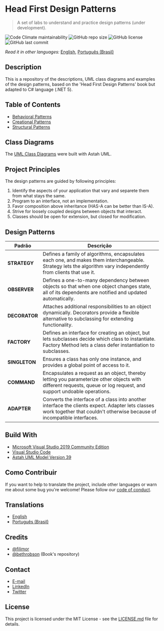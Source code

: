 # Head First Design Patterns

> A set of labs to understand and practice design patterns (under development).

![Code Climate maintainability](https://img.shields.io/codeclimate/maintainability/filimor/head-first-design-patterns)
![GitHub repo size](https://img.shields.io/github/repo-size/filimor/head-first-design-patterns)
![GitHub license](https://img.shields.io/github/license/filimor/head-first-design-patterns)
![GitHub last commit](https://img.shields.io/github/last-commit/filimor/head-first-design-patterns)

*Read it in other languages:* [English](https://github.com/filimor/head-first-design-patterns/blob/master/README.md), [Português (Brasil)](https://github.com/filimor/head-first-design-patterns/blob/master/README.pt-BR.md)

## Description

This is a repository of the descriptions, UML class diagrams and examples of the
design patterns, based on the 'Head First Design Patterns' book but adapted to
C# language (.NET 5).

## Table of Contents

* [Behavioral Patterns](description/BehavioralPatterns.md)
* [Creational Patterns](description/CreationalPatterns.md)
* [Structural Patterns](description/StructuralPatterns.md)

## Class Diagrams

The [UML Class Diagrams](docs/HeadFirstDesignPatterns.asta) were built with Astah UML.

## Project Principles

The design patterns are guided by following principles:

1. Identify the aspects of your application that vary and separete them from
what stays the same.
2. Program to an interface, not an implementation.
3. Favor composition above inheritance (HAS-A can be better than IS-A).
4. Strive for loosely coupled designs between objects that interact.
5. Classes should be open for extension, but closed for modification.

## Design Patterns

| Padrão | Descrição |
|-|-|
| **STRATEGY** | Defines a family of algorithms, encapsulates each one, and makes them interchangeable. Strategy lets the algorithm vary independently from clients that use it. |
| **OBSERVER** | Defines a one-to-many dependency between objects so that when one object changes state, all of its dependents are notified and updated automatically. |
| **DECORATOR** | Attaches additional responsibilities to an object dynamically. Decorators provide a flexible alternative to subclassing for extending functionality. |
| **FACTORY** | Defines an interface for creating an object, but lets subclasses decide which class to instantiate. Factory Method lets a class defer instantiation to subclasses. |
| **SINGLETON** | Ensures a class has only one instance, and provides a global point of access to it. |
| **COMMAND** | Encapsulates a request as an object, thereby letting you parameterize other objects with different requests, queue or log request, and support undoable operations. |
| **ADAPTER** | Converts the interface of a class into another interface the clients expect. Adapter lets classes work together that couldn't otherwise because of incompatible interfaces. |

## Build With

* [Microsoft Visual Studio 2019 Community Edition](https://visualstudio.microsoft.com/vs/community/)
* [Visual Studio Code](https://code.visualstudio.com/)
* [Astah UML Model Version 39](https://astah.net/products/astah-uml/)

## Como Contribuir

If you want to help to translate the project, include other languages or warn me
about some bug you're welcome! Please follow our
[code of conduct](https://github.com/filimor/head-first-design-patterns/blob/master/CODE_OF_CONDUCT.md).

## Translations

* [English](https://github.com/filimor/head-first-design-patterns/blob/master/README.md)
* [Português (Brasil)](https://github.com/filimor/head-first-design-patterns/blob/master/README.pt-BR.md)

## Credits

* [@filimor](https://github.com/filimor/)
* [@bethrobson](https://github.com/bethrobson/Head-First-Design-Patterns)
(Book's repository)

## Contact

* [E-mail](mailto:filimor@posteo.net)
* [LinkedIn](https://www.linkedin.com/in/filimor/)
* [Twitter](https://www.twitter.com/filimorbr/)

## License

This project is licensed under the MIT License - see the
[LICENSE.md](https://github.com/filimor/head-first-design-patterns/blob/master/LICENSE "MIT")
file for details.
